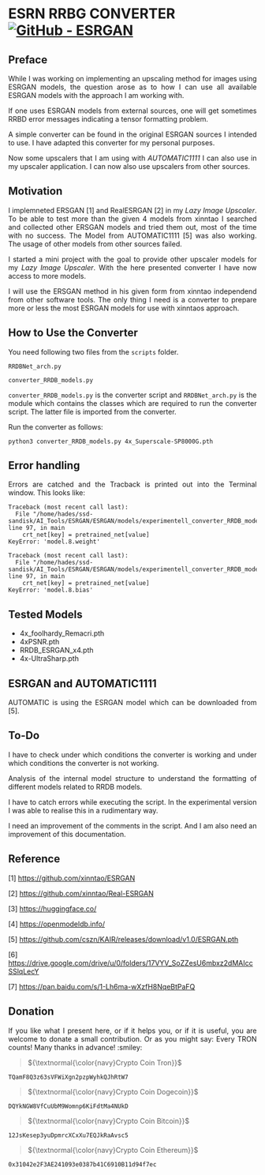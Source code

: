 # ESRN RRBG CONVERTER [![GitHub - ESRGAN](https://img.shields.io/badge/GitHub-ESRGAN-2ea44f)](https://github.com/xinntao/ESRGAN)

## Preface

<p align="justify">While I was working on implementing an upscaling
method for images using ESRGAN models, the question arose as to how
I can use all available ESRGAN models with the approach I am working
with.</p>

<p align="justify">If one uses ESRGAN models from external sources,
one will get sometimes RRBD error messages indicating a tensor
formatting problem.</p>

<p align="justify">A simple converter can be found in the original 
ESRGAN sources I intended to use. I have adapted this converter for
my personal purposes.</p>

<p align="justify">Now some upscalers that I am using with
<i>AUTOMATIC1111</i> I can also use in my upscaler application.
I can now also use upscalers from other sources.</p>

## Motivation

<p align="justify">I implemneted ERSGAN [1] and RealESRGAN [2] in my
<i>Lazy Image Upscaler</i>. To be able to test more than the given 4 
models from xinntao I searched and collected other ERSGAN models and
tried them out, most of the time with no success. The Model from 
AUTOMATIC1111 [5] was also working. The usage of other models from other 
sources failed.</p>

<p align="justify">I started a mini project with the goal to provide
other upscaler models for my <i>Lazy Image Upscaler</i>. With the here
presented converter I have now access to more models.</p>

<p align="justify">I will use the ERSGAN method in his given form from
xinntao independend from other software tools. The only thing I need is
a converter to prepare more or less the most ESRGAN models for use
with xinntaos approach.</p>

## How to Use the Converter

<p align="justify">You need following two files from the <code>scripts</code>
folder.</p>

```
RRDBNet_arch.py
```

```
converter_RRDB_models.py
```

<p align="justify"><code>converter_RRDB_models.py</code> is the
converter script and <code>RRDBNet_arch.py</code> is the module
which contains the classes which are required to run the converter
script. The latter file is imported from the converter.</p>

<p align="justify">Run the converter as follows:</p>

```
python3 converter_RRDB_models.py 4x_Superscale-SP8000G.pth
```

## Error handling

<p align="justify">Errors are catched and the Tracback is printed out into the Terminal window. This looks like:
</p>

```
Traceback (most recent call last):
  File "/home/hades/ssd-sandisk/AI_Tools/ESRGAN/ESRGAN/models/experimentell_converter_RRDB_models.py", line 97, in main
    crt_net[key] = pretrained_net[value]
KeyError: 'model.8.weight'

Traceback (most recent call last):
  File "/home/hades/ssd-sandisk/AI_Tools/ESRGAN/ESRGAN/models/experimentell_converter_RRDB_models.py", line 97, in main
    crt_net[key] = pretrained_net[value]
KeyError: 'model.8.bias'

```

## Tested Models
 
+ 4x_foolhardy_Remacri.pth
+ 4xPSNR.pth
+ RRDB_ESRGAN_x4.pth
+ 4x-UltraSharp.pth

## ESRGAN and AUTOMATIC1111

<p align="justify">AUTOMATIC is using the ESRGAN model which can be downloaded from [5].</p>

## To-Do

<p align="justify">I have to check under which conditions the converter
is working and under which conditions the converter is not working.</p>

<p align="justify">Analysis of the internal model structure to understand
the formatting of different models related to RRDB models.</p>
 
<p align="justify">I have to catch errors while executing the script.
In the experimental version I was able to realise this in a rudimentary
way.</p>
 
<p align="justify">I need an improvement of the comments in the script.
And I am also need an improvement of this documentation.</p>

## Reference

[1] https://github.com/xinntao/ESRGAN

[2] https://github.com/xinntao/Real-ESRGAN

[3] https://huggingface.co/

[4] https://openmodeldb.info/

[5] https://github.com/cszn/KAIR/releases/download/v1.0/ESRGAN.pth

[6] https://drive.google.com/drive/u/0/folders/17VYV_SoZZesU6mbxz2dMAIccSSlqLecY

[7] https://pan.baidu.com/s/1-Lh6ma-wXzfH8NqeBtPaFQ

## Donation

<p align="justify">If you like what I present here, or if it helps you,
or if it is useful, you are welcome to donate a small contribution. Or
as you might say: Every TRON counts! Many thanks in advance! :smiley:
</p>

> <p align="left">${\textnormal{\color{navy}Crypto Coin Tron}}$</p>

```
TQamF8Q3z63sVFWiXgn2pzpWyhkQJhRtW7
```
> <p align="left">${\textnormal{\color{navy}Crypto Coin Dogecoin}}$</p>

```
DQYkNGW8VfCuUbM9Womnp6KiFdtMa4NUkD
```
> <p align="left">${\textnormal{\color{navy}Crypto Coin Bitcoin}}$</p>

```
12JsKesep3yuDpmrcXCxXu7EQJkRaAvsc5
```
> <p align="left">${\textnormal{\color{navy}Crypto Coin Ethereum}}$</p>

```
0x31042e2F3AE241093e0387b41C6910B11d94f7ec
```

